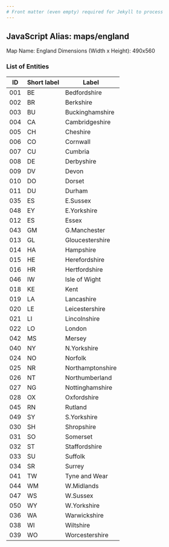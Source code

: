 ```yaml
---
# Front matter (even empty) required for Jekyll to process
---
```


## JavaScript Alias: maps/england

Map Name: England
Dimensions (Width x Height): 490x560





### List of Entities

ID | Short label | Label
---|---|---|
001|BE|Bedfordshire
002|BR|Berkshire
003|BU|Buckinghamshire
004|CA|Cambridgeshire
005|CH|Cheshire
006|CO|Cornwall
007|CU|Cumbria
008|DE|Derbyshire
009|DV|Devon
010|DO|Dorset
011|DU|Durham
035|ES|E.Sussex
048|EY|E.Yorkshire
012|ES|Essex
043|GM|G.Manchester
013|GL|Gloucestershire
014|HA|Hampshire
015|HE|Herefordshire
016|HR|Hertfordshire
046|IW|Isle of Wight
018|KE|Kent
019|LA|Lancashire
020|LE|Leicestershire
021|LI|Lincolnshire
022|LO|London
042|MS|Mersey
040|NY|N.Yorkshire
024|NO|Norfolk
025|NR|Northamptonshire
026|NT|Northumberland
027|NG|Nottinghamshire
028|OX|Oxfordshire
045|RN|Rutland
049|SY|S.Yorkshire
030|SH|Shropshire
031|SO|Somerset
032|ST|Staffordshire
033|SU|Suffolk
034|SR|Surrey
041|TW|Tyne and Wear
044|WM|W.Midlands
047|WS|W.Sussex
050|WY|W.Yorkshire
036|WA|Warwickshire
038|WI|Wiltshire
039|WO|Worcestershire

